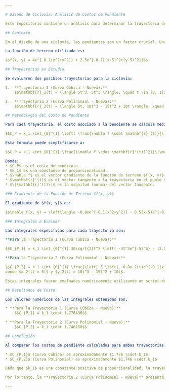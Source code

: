 ```yaml
---

# Diseño de Ciclovía: Análisis de Costos de Pendiente

Este repositorio contiene un análisis para determinar la trayectoria de menor costo para una nueva ciclovía, considerando la pendiente del terreno.

## Contexto

En el diseño de una ciclovía, las pendientes son un factor crucial. Una pendiente excesiva puede aumentar el esfuerzo requerido por los ciclistas y, potencialmente, incrementar los costos de construcción o mantenimiento. Para evaluar esto, hemos utilizado una función de terreno $f(x, y)$ y un modelo de costo para dos trayectorias propuestas.

La función de terreno utilizada es:

$$f(x, y) = 4e^{-0.1(x^2+y^2)} + 2.5e^{-0.1[(x-5)^2+(y-5)^2]}$$

## Trayectorias en Estudio

Se evaluaron dos posibles trayectorias para la ciclovía:

1.  **Trayectoria 1 (Curva Cúbica - Nueva):**
    $$\mathbf{r}_1(t) = \langle 5t^3, 5t^3 \rangle, \quad t \in [0, 1]$$

2.  **Trayectoria 2 (Curva Polinomial - Nueva):**
    $$\mathbf{r}_2(t) = \langle 5t, 10t^3 - 15t^2 + 10t \rangle, \quad t \in [0, 1]$$

## Metodología del Costo de Pendiente

Para cada trayectoria, el costo asociado a la pendiente se calcula mediante una integral que considera la relación entre el gradiente de la función del terreno y el vector tangente de la trayectoria. La fórmula general utilizada es:

$$C_P = k_1 \int_{0}^{1} \left( \frac{\nabla f \cdot \mathbf{r}'(t)}{\|\mathbf{r}'(t)\|} \right)^2 \|\mathbf{r}'(t)\| dt$$

Esta fórmula puede simplificarse a:

$$C_P = k_1 \int_{0}^{1} \frac{(\nabla f \cdot \mathbf{r}'(t))^2}{\|\mathbf{r}'(t)\|} dt$$

Donde:
* $C_P$ es el costo de pendiente.
* $k_1$ es una constante de proporcionalidad.
* $\nabla f$ es el vector gradiente de la función de terreno $f(x, y)$.
* $\mathbf{r}'(t)$ es el vector tangente a la trayectoria en el punto $t$.
* $\|\mathbf{r}'(t)\|$ es la magnitud (norma) del vector tangente.

### Gradiente de la Función de Terreno $f(x, y)$

El gradiente de $f(x, y)$ es:

$$\nabla f(x, y) = \left\langle -0.8xe^{-0.1(x^2+y^2)} - 0.5(x-5)e^{-0.1[(x-5)^2+(y-5)^2]}, \quad -0.8ye^{-0.1(x^2+y^2)} - 0.5(y-5)e^{-0.1[(x-5)^2+(y-5)^2]} \right\rangle$$

### Integrales a Evaluar

Las integrales específicas para cada trayectoria son:

**Para la Trayectoria 1 (Curva Cúbica - Nueva):**

$$C_{P,1} = k_1 \int_{0}^{1} 30\sqrt{2}t^2 \left( -4t^3e^{-5t^6} - (2.5t^3-2.5)e^{-0.2(5t^3-5)^2} \right)^2 dt$$

**Para la Trayectoria 2 (Curva Polinomial - Nueva):**

$$C_{P,2} = k_1 \int_{0}^{1} \frac{\left[ 5 \left( -0.8x_2(t)e^{-0.1(x_2(t)^2+y_2(t)^2)} - 0.5(x_2(t)-5)e^{-0.1[(x_2(t)-5)^2+(y_2(t)-5)^2]} \right) + (30t^2 - 30t + 10) \left( -0.8y_2(t)e^{-0.1(x_2(t)^2+y_2(t)^2)} - 0.5(y_2(t)-5)e^{-0.1[(x_2(t)-5)^2+(y_2(t)-5)^2]} \right) \right]^2}{\sqrt{25 + (30t^2 - 30t + 10)^2}} dt$$
donde $x_2(t) = 5t$ y $y_2(t) = 10t^3 - 15t^2 + 10t$.

Estas integrales fueron evaluadas numéricamente utilizando un script de Python.

## Resultados de Costo

Los valores numéricos de las integrales obtenidas son:

* **Para la Trayectoria 1 (Curva Cúbica - Nueva):**
    $$C_{P,1} = k_1 \cdot 1.776496$$

* **Para la Trayectoria 2 (Curva Polinomial - Nueva):**
    $$C_{P,2} = k_1 \cdot 1.746158$$

## Conclusión

Al comparar los costos de pendiente calculados para ambas trayectorias:

* $C_{P,1}$ (Curva Cúbica) es aproximadamente $1.776 \cdot k_1$
* $C_{P,2}$ (Curva Polinomial) es aproximadamente $1.746 \cdot k_1$

Dado que $k_1$ es una constante positiva de proporcionalidad, la trayectoria con el menor valor numérico es la de menor costo.

Por lo tanto, la **Trayectoria 2 (Curva Polinomial - Nueva)** presenta un costo de pendiente ligeramente menor en comparación con la Trayectoria 1. Esto la convierte en la opción preferible desde la perspectiva del costo de pendiente para el diseño de la ciclovía.

---
```

